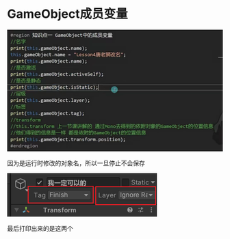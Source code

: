# GameObject成员变量

![f1390e489db5f1c2367fafed529a3b39.png](image/f1390e489db5f1c2367fafed529a3b39.png)

因为是运行时修改的对象名，所以一旦停止不会保存

![d2f4cdecd713803974239372505e4d01.png](image/d2f4cdecd713803974239372505e4d01.png)

最后打印出来的是这两个
